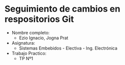 # Seguimiento de cambios en respositorios Git

- Nombre completo:
	- Ezio Ignacio, Jogna Prat
- Asignatura:
	- Sistemas Embebidos - Electiva - Ing. Electrónica
- Trabajo Practico:
	- TP Nº1
